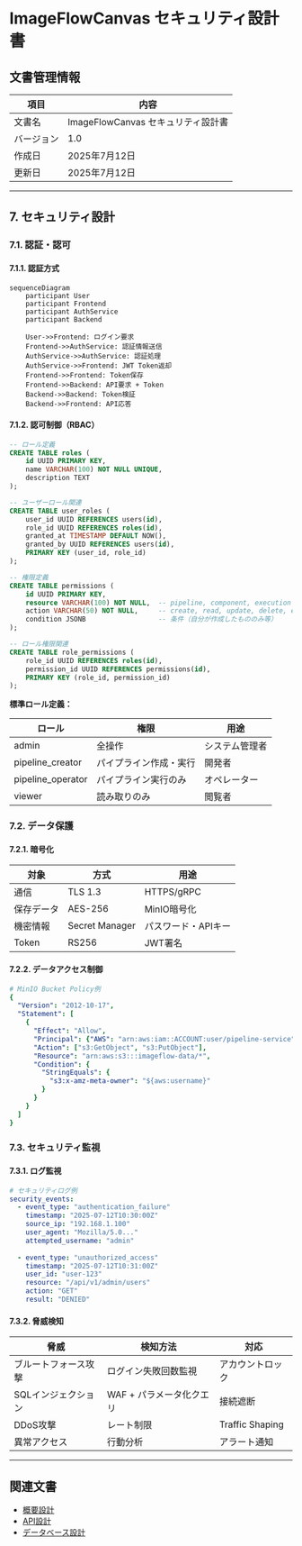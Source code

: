 # ImageFlowCanvas セキュリティ設計書

## **文書管理情報**

| 項目       | 内容                               |
| ---------- | ---------------------------------- |
| 文書名     | ImageFlowCanvas セキュリティ設計書 |
| バージョン | 1.0                                |
| 作成日     | 2025年7月12日                      |
| 更新日     | 2025年7月12日                      |


---

## **7. セキュリティ設計**

### **7.1. 認証・認可**

#### **7.1.1. 認証方式**

```mermaid
sequenceDiagram
    participant User
    participant Frontend
    participant AuthService
    participant Backend
    
    User->>Frontend: ログイン要求
    Frontend->>AuthService: 認証情報送信
    AuthService->>AuthService: 認証処理
    AuthService->>Frontend: JWT Token返却
    Frontend->>Frontend: Token保存
    Frontend->>Backend: API要求 + Token
    Backend->>Backend: Token検証
    Backend->>Frontend: API応答
```

#### **7.1.2. 認可制御（RBAC）**

```sql
-- ロール定義
CREATE TABLE roles (
    id UUID PRIMARY KEY,
    name VARCHAR(100) NOT NULL UNIQUE,
    description TEXT
);

-- ユーザーロール関連
CREATE TABLE user_roles (
    user_id UUID REFERENCES users(id),
    role_id UUID REFERENCES roles(id),
    granted_at TIMESTAMP DEFAULT NOW(),
    granted_by UUID REFERENCES users(id),
    PRIMARY KEY (user_id, role_id)
);

-- 権限定義
CREATE TABLE permissions (
    id UUID PRIMARY KEY,
    resource VARCHAR(100) NOT NULL,  -- pipeline, component, execution
    action VARCHAR(50) NOT NULL,     -- create, read, update, delete, execute
    condition JSONB                  -- 条件（自分が作成したもののみ等）
);

-- ロール権限関連
CREATE TABLE role_permissions (
    role_id UUID REFERENCES roles(id),
    permission_id UUID REFERENCES permissions(id),
    PRIMARY KEY (role_id, permission_id)
);
```

**標準ロール定義：**

| ロール            | 権限                   | 用途           |
| ----------------- | ---------------------- | -------------- |
| admin             | 全操作                 | システム管理者 |
| pipeline_creator  | パイプライン作成・実行 | 開発者         |
| pipeline_operator | パイプライン実行のみ   | オペレーター   |
| viewer            | 読み取りのみ           | 閲覧者         |

### **7.2. データ保護**

#### **7.2.1. 暗号化**

| 対象       | 方式           | 用途                |
| ---------- | -------------- | ------------------- |
| 通信       | TLS 1.3        | HTTPS/gRPC          |
| 保存データ | AES-256        | MinIO暗号化         |
| 機密情報   | Secret Manager | パスワード・APIキー |
| Token      | RS256          | JWT署名             |

#### **7.2.2. データアクセス制御**

```yaml
# MinIO Bucket Policy例
{
  "Version": "2012-10-17",
  "Statement": [
    {
      "Effect": "Allow",
      "Principal": {"AWS": "arn:aws:iam::ACCOUNT:user/pipeline-service"},
      "Action": ["s3:GetObject", "s3:PutObject"],
      "Resource": "arn:aws:s3:::imageflow-data/*",
      "Condition": {
        "StringEquals": {
          "s3:x-amz-meta-owner": "${aws:username}"
        }
      }
    }
  ]
}
```

### **7.3. セキュリティ監視**

#### **7.3.1. ログ監視**

```yaml
# セキュリティログ例
security_events:
  - event_type: "authentication_failure"
    timestamp: "2025-07-12T10:30:00Z"
    source_ip: "192.168.1.100"
    user_agent: "Mozilla/5.0..."
    attempted_username: "admin"
    
  - event_type: "unauthorized_access"
    timestamp: "2025-07-12T10:31:00Z"
    user_id: "user-123"
    resource: "/api/v1/admin/users"
    action: "GET"
    result: "DENIED"
```

#### **7.3.2. 脅威検知**

| 脅威                 | 検知方法                 | 対応             |
| -------------------- | ------------------------ | ---------------- |
| ブルートフォース攻撃 | ログイン失敗回数監視     | アカウントロック |
| SQLインジェクション  | WAF + パラメータ化クエリ | 接続遮断         |
| DDoS攻撃             | レート制限               | Traffic Shaping  |
| 異常アクセス         | 行動分析                 | アラート通知     |

---

## **関連文書**

- [概要設計](./0300_概要設計.md)
- [API設計](./0304_API設計.md)
- [データベース設計](./0303_データベース設計.md)

